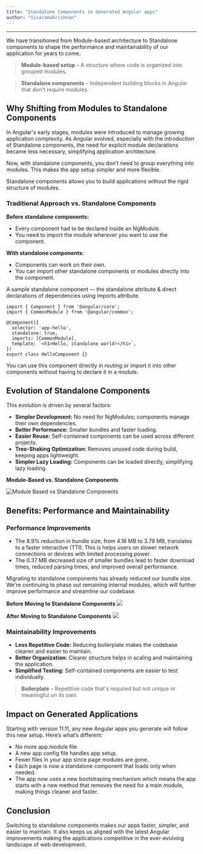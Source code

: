 ```yaml
---
title: "Standalone Components in Generated Angular apps"
author: "Sivaramakrishnan"
---
```

---

We have transitioned from Module-based architecture to Standalone components to shape the performance and maintainability of our application for years to come.

> **Module-based setup** – A structure where code is organized into grouped modules.

> **Standalone components** – Independent building blocks in Angular that don't require modules.

## Why Shifting from Modules to Standalone Components

In Angular's early stages, modules were introduced to manage growing application complexity. As Angular evolved, especially with the introduction of Standalone components, the need for explicit module declarations became less necessary, simplifying application architecture.

Now, with standalone components, you don’t need to group everything into modules. This makes the app setup simpler and more flexible.

<!-- truncate -->

Standalone components allows you to build applications without the rigid structure of modules.

### Traditional Approach vs. Standalone Components

**Before standalone components:**

- Every component had to be declared inside an NgModule.
- You need to import the module wherever you want to use the component.

**With standalone components:**

- Components can work on their own.
- You can import other standalone components or modules directly into the component.

A sample standalone component — the standalone attribute & direct declarations of dependencies using imports attribute. 

```
import { Component } from '@angular/core';
import { CommonModule } from '@angular/common';

@Component({
  selector: 'app-hello',
  standalone: true,
  imports: [CommonModule],
  template: `<h1>Hello, standalone world!</h1>`,
})
export class HelloComponent {}
```

You can use this component directly in routing or import it into other components without having to declare it in a module.

## Evolution of Standalone Components

This evolution is driven by several factors:

- **Simpler Development:** No need for NgModules; components manage their own dependencies.​
- **Better Performance:** Smaller bundles and faster loading.​
- **Easier Reuse:** Self-contained components can be used across different projects.​
- **Tree-Shaking Optimization:** Removes unused code during build, keeping apps lightweight.​
- **Simpler Lazy Loading:** Components can be loaded directly, simplifying lazy loading.

**Module-Based vs. Standalone Components** 

![Module Based vs Standalone Components](/learn/assets/module-based-vs-standalone-components.png)

## Benefits: Performance and Maintainability

### Performance Improvements

- The 8.9% reduction in bundle size, from 4.16 MB to 3.79 MB, translates to a faster interactive (TTI). This is helps users on slower network connections or devices with limited processing power.
- The 0.37 MB decreased size of smaller bundles lead to faster download times, reduced parsing times, and improved overall performance.

​Migrating to standalone components has already reduced our bundle size. We're continuing to phase out remaining internal modules, which will further improve performance and streamline our codebase.

**Before Moving to Standalone Components**
![](/learn/assets/bundle-size-before.png)

**After Moving to Standalone Components**
![](/learn/assets/bundle-size-after.png)

### Maintainability Improvements

- **Less Repetitive Code:** Reducing boilerplate makes the codebase cleaner and easier to maintain.​
- **Better Organization:** Clearer structure helps in scaling and maintaining the application.​
- **Simplified Testing:** Self-contained components are easier to test individually.

> **Boilerplate** – Repetitive code that's required but not unique or meaningful on its own.

## Impact on Generated Applications

Starting with version 11.11, any new Angular apps you generate will follow this new setup. Here’s what’s different:

- No more app.module file.
- A new app config file handles app setup.
- Fewer files in your app since page modules are gone.
- Each page is now a standalone component that loads only when needed.
- The app now uses a new bootstraping mechanism which means the app starts with a new method that removes the need for a main module, making things cleaner and faster.

## Conclusion

Switching to standalone components makes our apps faster, simpler, and easier to maintain. It also keeps us aligned with the latest Angular improvements making the applications competitive in the ever-evolving landscape of web development.

